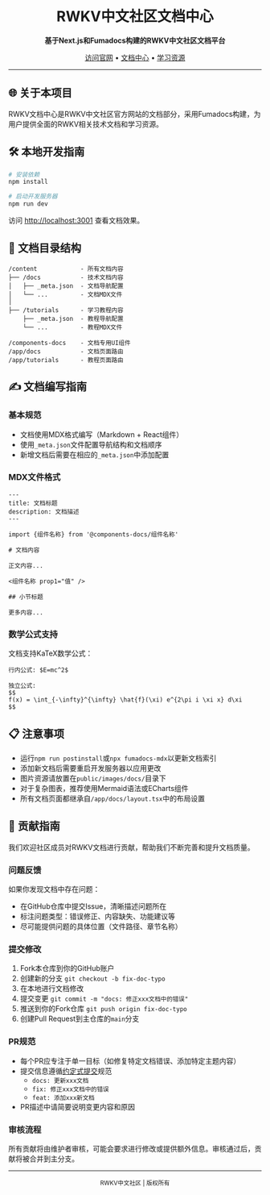 <p align="center">
  <!-- <img src="https://github.com/rwkvcn/rwkv-v2/assets/logo.png" alt="RWKV Logo" width="200" /> -->
</p>

<h1 align="center">RWKV中文社区文档中心</h1>

<p align="center">
  <strong>基于Next.js和Fumadocs构建的RWKV中文社区文档平台</strong>
</p>

<p align="center">
  <a href="https://rwkvcn.com">访问官网</a> •
  <a href="https://rwkvcn.com/docs">文档中心</a> •
  <a href="https://rwkvcn.com/tutorials">学习资源</a>
</p>

---

## 🌐 关于本项目

RWKV文档中心是RWKV中文社区官方网站的文档部分，采用Fumadocs构建，为用户提供全面的RWKV相关技术文档和学习资源。

## 🛠️ 本地开发指南

```bash
# 安装依赖
npm install

# 启动开发服务器
npm run dev
```

访问 [http://localhost:3001](http://localhost:3001) 查看文档效果。

## 📂 文档目录结构

```
/content            - 所有文档内容
├── /docs           - 技术文档内容
│   ├── _meta.json  - 文档导航配置
│   └── ...         - 文档MDX文件
│
├── /tutorials      - 学习教程内容
    ├── _meta.json  - 教程导航配置
    └── ...         - 教程MDX文件

/components-docs    - 文档专用UI组件
/app/docs           - 文档页面路由
/app/tutorials      - 教程页面路由
```

## ✍️ 文档编写指南

### 基本规范

- 文档使用MDX格式编写（Markdown + React组件）
- 使用`_meta.json`文件配置导航结构和文档顺序
- 新增文档后需要在相应的`_meta.json`中添加配置

### MDX文件格式

```mdx
---
title: 文档标题
description: 文档描述
---

import {组件名称} from '@components-docs/组件名称'

# 文档内容

正文内容...

<组件名称 prop1="值" />

## 小节标题

更多内容...
```

### 数学公式支持

文档支持KaTeX数学公式：

```
行内公式: $E=mc^2$

独立公式:
$$
f(x) = \int_{-\infty}^{\infty} \hat{f}(\xi) e^{2\pi i \xi x} d\xi
$$
```

## 📋 注意事项

- 运行`npm run postinstall`或`npx fumadocs-mdx`以更新文档索引
- 添加新文档后需要重启开发服务器以应用更改
- 图片资源请放置在`public/images/docs/`目录下
- 对于复杂图表，推荐使用Mermaid语法或ECharts组件
- 所有文档页面都继承自`/app/docs/layout.tsx`中的布局设置

## 🤝 贡献指南

我们欢迎社区成员对RWKV文档进行贡献，帮助我们不断完善和提升文档质量。

### 问题反馈

如果你发现文档中存在问题：
- 在GitHub仓库中提交Issue，清晰描述问题所在
- 标注问题类型：错误修正、内容缺失、功能建议等
- 尽可能提供问题的具体位置（文件路径、章节名称）

### 提交修改

1. Fork本仓库到你的GitHub账户
2. 创建新的分支 `git checkout -b fix-doc-typo`
3. 在本地进行文档修改
4. 提交变更 `git commit -m "docs: 修正xxx文档中的错误"`
5. 推送到你的Fork仓库 `git push origin fix-doc-typo`
6. 创建Pull Request到主仓库的`main`分支

### PR规范

- 每个PR应专注于单一目标（如修复特定文档错误、添加特定主题内容）
- 提交信息遵循[约定式提交](https://www.conventionalcommits.org/zh-hans/v1.0.0/)规范
  - `docs: 更新xxx文档`
  - `fix: 修正xxx文档中的错误`
  - `feat: 添加xxx新文档`
- PR描述中请简要说明变更内容和原因

### 审核流程

所有贡献将由维护者审核，可能会要求进行修改或提供额外信息。审核通过后，贡献将被合并到主分支。

---

<p align="center">
  <sub>RWKV中文社区 | 版权所有</sub>
</p>
